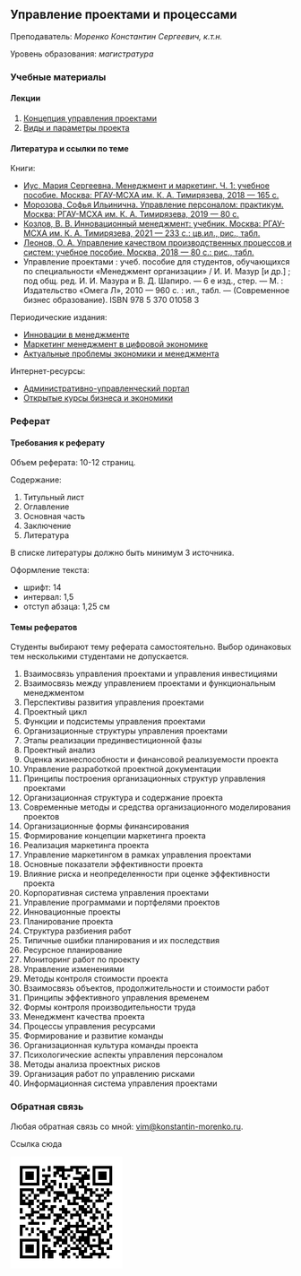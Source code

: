 ## Управление проектами и процессами

Преподаватель: *Моренко Константин Сергеевич, к.т.н.*

Уровень образования: *магистратура*


### Учебные материалы


#### Лекции

1. [Концепция управления проектами](concept.pdf)
1. [Виды и параметры проекта](types-and-parameters.pdf)


#### Литература и ссылки по теме

Книги:
- [Иус, Мария Сергеевна. Менеджмент и маркетинг. Ч. 1: учебное
  пособие. Москва: РГАУ-МСХА им. К. А. Тимирязева, 2018 — 165
  с.](http://elib.timacad.ru/dl/local/umo198.pdf/view)
- [Морозова, Софья Ильинична. Управление персоналом:
  практикум. Москва: РГАУ-МСХА им. К. А. Тимирязева, 2019 — 80
  с.](http://elib.timacad.ru/dl/local/umo399.pdf/view)
- [Козлов, В. В. Инновационный менеджмент: учебник. Москва: РГАУ-МСХА
  им. К. А. Тимирязева, 2021 — 233 с.: цв.ил., рис.,
  табл.](http://elib.timacad.ru/dl/local/s20210609-1.pdf/view)
- [Леонов, О. А. Управление качеством производственных процессов и
  систем: учебное пособие. Москва, 2018 — 80 с.: рис.,
  табл.](http://elib.timacad.ru/dl/local/umo332.pdf/view)
- Управление проектами : учеб. пособие для студентов, обучающихся по
  специальности «Менеджмент организации» / И. И. Мазур [и др.] ; под
  общ. ред. И. И. Мазура и В. Д. Шапиро. — 6 е изд., стер. — М. :
  Издательство «Омега Л», 2010 — 960 с. : ил., табл. — (Современное
  бизнес образование). ISBN 978 5 370 01058 3

Периодические издания:
- [Инновации в менеджменте](http://innmanagement.ru/)
- [Маркетинг менеджмент в цифровой
  экономике](http://mmde.creativeconomy.ru/)
- [Актуальные проблемы экономики и
  менеджмента](http://vem.rusoil.net/)

Интернет-ресурсы:
- [Административно-управленческий портал](http://www.aup.ru)
- [Открытые курсы бизнеса и
  экономики](https://college.ru/economics/management.html)


### Реферат


#### Требования к реферату

Объем реферата: 10-12 страниц.

Содержание:
1. Титульный лист
2. Оглавление
3. Основная часть
4. Заключение
5. Литература

В списке литературы должно быть минимум 3 источника.

Оформление текста:
- шрифт: 14
- интервал: 1,5
- отступ абзаца: 1,25 см


#### Темы рефератов

Студенты выбирают тему реферата самостоятельно.  Выбор одинаковых тем несколькими студентами не допускается.

1. Взаимосвязь управления проектами и управления инвестициями
2. Взаимосвязь между управлением проектами и функциональным менеджментом
3. Перспективы развития управления проектами
4. Проектный цикл
5. Функции и подсистемы управления проектами
6. Организационные структуры управления проектами
7. Этапы реализации прединвестиционной фазы
8. Проектный анализ
9. Оценка жизнеспособности и финансовой реализуемости проекта
10. Управление разработкой проектной документации
11. Принципы построения организационных структур управления проектами
12. Организационная структура и содержание проекта
13. Современные методы и средства организационного моделирования проектов
14. Организационные формы финансирования
15. Формирование концепции маркетинга проекта
16. Реализация маркетинга проекта
17. Управление маркетингом в рамках управления проектами
18. Основные показатели эффективности проекта
19. Влияние риска и неопределенности при оценке эффективности проекта
20. Корпоративная система управления проектами
21. Управление программами и портфелями проектов
22. Инновационные проекты
23. Планирование проекта
24. Структура разбиения работ
25. Типичные ошибки планирования и их последствия
26. Ресурсное планирование
27. Мониторинг работ по проекту
28. Управление изменениями
29. Методы контроля стоимости проекта
30. Взаимосвязь объектов, продолжительности и стоимости работ
31. Принципы эффективного управления временем
32. Формы контроля производительности труда
33. Менеджмент качества проекта
34. Процессы управления ресурсами
35. Формирование и развитие команды
36. Организационная культура команды проекта
37. Психологические аспекты управления персоналом
38. Методы анализа проектных рисков
39. Организация работ по управлению рисками
40. Информационная система управления проектами


### Обратная связь

Любая обратная связь со мной: [vim@konstantin-morenko.ru](mailto:vim@konstantin-morenko.ru).


Ссылка сюда

![qr-code](qr-code.png)

